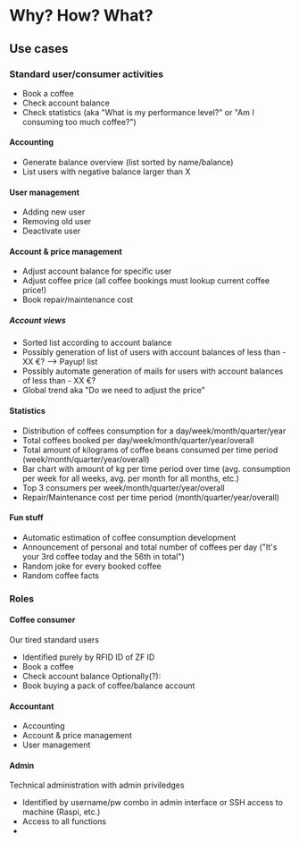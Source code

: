 # Why? How? What?

## Use cases

### Standard user/consumer activities

- Book a coffee
- Check account balance
- Check statistics (aka "What is my performance level?" or "Am I consuming too much coffee?")

#### Accounting

- Generate balance overview (list sorted by name/balance)
- List users with negative balance larger than X

#### User management

- Adding new user
- Removing old user
- Deactivate user

#### Account & price management

- Adjust account balance for specific user
- Adjust coffee price (all coffee bookings must lookup current coffee price!)
- Book repair/maintenance cost

##### Account views

- Sorted list according to account balance
- Possibly generation of list of users with account balances of less than - XX €? --> Payup! list
- Possibly automate generation of mails for users with account balances of less than - XX €?
- Global trend aka "Do we need to adjust the price"

#### Statistics

- Distribution of coffees consumption for a day/week/month/quarter/year
- Total coffees booked per day/week/month/quarter/year/overall
- Total amount of kilograms of coffee beans consumed per time period (week/month/quarter/year/overall)
- Bar chart with amount of kg per time period over time (avg. consumption per week for all weeks, avg. per month for all months, etc.)
- Top 3 consumers per week/month/quarter/year/overall
- Repair/Maintenance cost per time period (month/quarter/year/overall)

#### Fun stuff

- Automatic estimation of coffee consumption development
- Announcement of personal and total number of coffees per day ("It's your 3rd coffee today and the 56th in total")
- Random joke for every booked coffee
- Random coffee facts

### Roles

#### Coffee consumer

Our tired standard users

- Identified purely by RFID ID of ZF ID
- Book a coffee
- Check account balance
Optionally(?):
- Book buying a pack of coffee/balance account

#### Accountant

- Accounting
- Account & price management
- User management

#### Admin

Technical administration with admin priviledges

- Identified by username/pw combo in admin interface or SSH access to machine (Raspi, etc.)
- Access to all functions
- 
